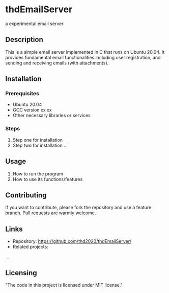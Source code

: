 # thdEmailServer
a experimental email server

## Description

This is a simple email server implemented in C that runs on Ubuntu 20.04. It provides fundamental email functionalities including user registration, and sending and receiving emails (with attachments).

## Installation

### Prerequisites

- Ubuntu 20.04
- GCC version xx.xx
- Other necessary libraries or services

### Steps

1. Step one for installation
2. Step two for installation
...

## Usage 

1. How to run the program
2. How to use its functions/features

## Contributing

If you want to contribute, please fork the repository and use a feature branch. Pull requests are warmly welcome.

## Links

- Repository: https://github.com/thd2020/thdEmailServer/
- Related projects:

...

## Licensing

"The code in this project is licensed under MIT license."
